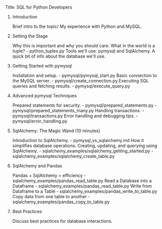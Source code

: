 Title: SQL for Python Developers

1. Introduction

    Brief intro to the topic/
    My experience with Python and MySQL.

2. Setting the Stage

    Why this is important and why you should care.
    What in the world is a tuple?
        - python_tuples.py
    Tools we'll use: pymysql and SqlAlchemy.
    A quick bit of info about the database we'll use.

3. Getting Started with pymysql

    Installation and setup. 
        - pymysql/pymysql_start.py
    Basic connection to the MySQL server.
        - pymysql/create_connection.py
    Executing SQL queries and fetching results.
        - pymysql/execute_query.py

4. Advanced pymysql Techniques

    Prepared statements for security.
        - pymysql/prepared_statements.py
        - pymysql/prepared_statements_many.py
    Handling transactions.
        - pymysql/transactions.py
    Error handling and debugging tips.
        - pymysql/error_handling.py

5. SqlAlchemy: The Magic Wand (10 minutes)

    Introduction to SqlAlchemy.
        - pymysql_vs_sqlalchemy.md
    How it simplifies database operations.
    Creating, updating, and querying using SqlAlchemy.
        - sqlalchemy_examples/sqlalchemy_getting_started.py
        - sqlalchemy_examples/sqlalchemy_create_table.py

6. SqlAlchemy and Pandas

    Pandas + SqlAlchemy = efficiency
        - sqlalchemy_examples/pandas_read_table.py
    Read a Database into a Dataframe
        - sqlalchemy_examples/pandas_read_table.py
    Write from Dataframe to a Table
        - sqlalchemy_examples/pandas_write_to_table.py
    Copy data from one table to another
        - sqlalchemy_examples/pandas_copy_to_table.py

7. Best Practices

    Discuss best practices for database interactions.
    

